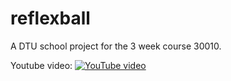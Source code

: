 # reflexball
A DTU school project for the 3 week course 30010.

Youtube video:
[![YouTube video](https://img.youtube.com/vi/aLZCQAyqy4w/0.jpg)](https://www.youtube.com/watch?v=aLZCQAyqy4w "Space Boss 3000")